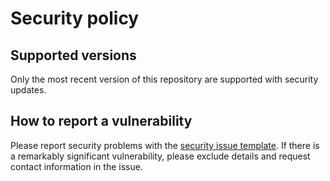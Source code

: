 # Security policy

<!--- This was modified from an example file provided by GitHub --->

## Supported versions

Only the most recent version of this repository are supported with security updates.

## How to report a vulnerability

Please report security problems with the
[security issue template](https://github.com/dmyersturnbull/valar-schema/issues/new?labels=kind%3A+security+%F0%9F%94%92&template=security.md).
If there is a remarkably significant vulnerability, please exclude details and request contact information in the issue.
